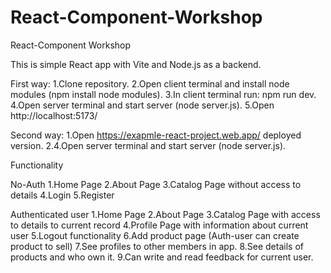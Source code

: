 # React-Component-Workshop
React-Component Workshop

This is simple React app with Vite and Node.js as a backend.

 First way:
1.Clone repository.
2.Open client terminal and install node modules (npm install node modules).
3.In client terminal run: npm run dev.
4.Open server terminal and start server (node server.js).
5.Open http://localhost:5173/

Second way:
1.Open https://exapmle-react-project.web.app/ deployed version.
2.4.Open server terminal and start server (node server.js).


Functionality

No-Auth
1.Home Page
2.About Page
3.Catalog Page without access to details
4.Login
5.Register

Authenticated user 
1.Home Page
2.About Page
3.Catalog Page with access to details to current record
4.Profile Page with information about current user
5.Logout functionality
6.Add product page (Auth-user can create product to sell)
7.See profiles to other members in app.
8.See details of products and who own it.
9.Can write and read feedback for current user.




